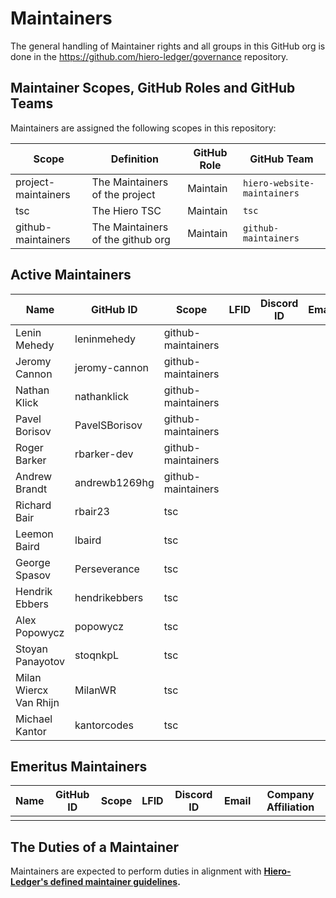 # Maintainers

The general handling of Maintainer rights and all groups in this GitHub org is done in the https://github.com/hiero-ledger/governance repository.

## Maintainer Scopes, GitHub Roles and GitHub Teams

Maintainers are assigned the following scopes in this repository:

| Scope               | Definition                        | GitHub Role | GitHub Team                 |
| ------------------- | --------------------------------- | ----------- | --------------------------- |
| project-maintainers | The Maintainers of the project    | Maintain    | `hiero-website-maintainers` |
| tsc                 | The Hiero TSC                     | Maintain    | `tsc`                       |
| github-maintainers  | The Maintainers of the github org | Maintain    | `github-maintainers`        |

## Active Maintainers

| Name                   | GitHub ID     | Scope              | LFID | Discord ID | Email | Company Affiliation |
|----------------------- | ------------- | ------------------ | ---- | ---------- | ----- | -------------------- |
| Lenin Mehedy           | leninmehedy   | github-maintainers |      |            |       | Hashgraph            |
| Jeromy Cannon          | jeromy-cannon | github-maintainers |      |            |       | Hashgraph            |
| Nathan Klick           | nathanklick   | github-maintainers |      |            |       | Hashgraph            |
| Pavel Borisov          | PavelSBorisov | github-maintainers |      |            |       | LimeChain            |
| Roger Barker           | rbarker-dev   | github-maintainers |      |            |       | Hashgraph            |
| Andrew Brandt          | andrewb1269hg | github-maintainers |      |            |       | Hashgraph            |
| Richard Bair           | rbair23       | tsc                |      |            |       | Hashgraph            |
| Leemon Baird           | lbaird        | tsc                |      |            |       | Hashgraph            |
| George Spasov          | Perseverance  | tsc                |      |            |       | LimeChain            |
| Hendrik Ebbers         | hendrikebbers | tsc                |      |            |       | Hashgraph            |
| Alex Popowycz          | popowycz      | tsc                |      |            |       | Hedera               |
| Stoyan Panayotov       | stoqnkpL      | tsc                |      |            |       | LimeChain            |
| Milan Wiercx Van Rhijn | MilanWR       | tsc                |      |            |       | MilanWR.com (8BEES)  |
| Michael Kantor         | kantorcodes   | tsc                |      |            |       | Hashgraph Online     |

## Emeritus Maintainers

| Name | GitHub ID | Scope | LFID | Discord ID | Email | Company Affiliation |
|----- | --------- | ----- | ---- | ---------- | ----- | ------------------- |
|      |           |       |      |            |       |                     |

## The Duties of a Maintainer

Maintainers are expected to perform duties in alignment with **[Hiero-Ledger's defined maintainer guidelines](https://github.com/hiero-ledger/governance/blob/main/roles-and-groups.md#maintainers).**
